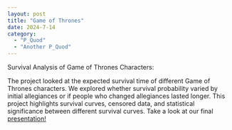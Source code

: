 ```yaml
---
layout: post
title: "Game of Thrones"
date: 2024-7-14
category:
  - "P_Quod"
  - "Another P_Quod"
---
```


Survival Analysis of Game of Thrones Characters:

The project looked at the expected survival time of different Game of Thrones characters. We explored whether survival probability varied by initial allegiances or if people who changed allegiances lasted longer. This project highlights survival curves, censored data, and statistical significance between different survival curves. Take a look at our final [presentation!](../DATA599_GROUPPROJECT1_HALL_SMITH_ROMERO.pdf)

